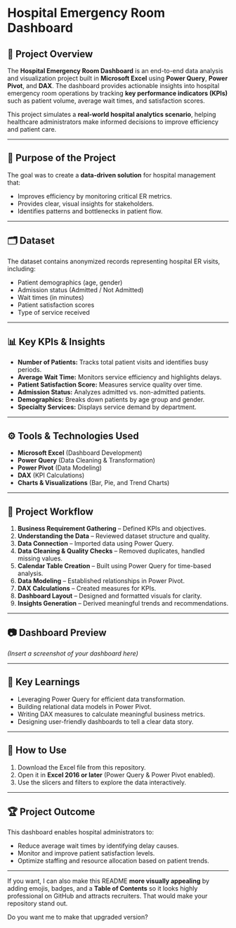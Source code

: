 # Hospital Emergency Room Dashboard

## 📌 Project Overview

The **Hospital Emergency Room Dashboard** is an end-to-end data analysis and visualization project built in **Microsoft Excel** using **Power Query**, **Power Pivot**, and **DAX**.
The dashboard provides actionable insights into hospital emergency room operations by tracking **key performance indicators (KPIs)** such as patient volume, average wait times, and satisfaction scores.

This project simulates a **real-world hospital analytics scenario**, helping healthcare administrators make informed decisions to improve efficiency and patient care.

---

## 🎯 Purpose of the Project

The goal was to create a **data-driven solution** for hospital management that:

* Improves efficiency by monitoring critical ER metrics.
* Provides clear, visual insights for stakeholders.
* Identifies patterns and bottlenecks in patient flow.

---

## 🗂 Dataset

The dataset contains anonymized records representing hospital ER visits, including:

* Patient demographics (age, gender)
* Admission status (Admitted / Not Admitted)
* Wait times (in minutes)
* Patient satisfaction scores
* Type of service received

---

## 📊 Key KPIs & Insights

* **Number of Patients:** Tracks total patient visits and identifies busy periods.
* **Average Wait Time:** Monitors service efficiency and highlights delays.
* **Patient Satisfaction Score:** Measures service quality over time.
* **Admission Status:** Analyzes admitted vs. non-admitted patients.
* **Demographics:** Breaks down patients by age group and gender.
* **Specialty Services:** Displays service demand by department.

---

## ⚙️ Tools & Technologies Used

* **Microsoft Excel** (Dashboard Development)
* **Power Query** (Data Cleaning & Transformation)
* **Power Pivot** (Data Modeling)
* **DAX** (KPI Calculations)
* **Charts & Visualizations** (Bar, Pie, and Trend Charts)

---

## 🔄 Project Workflow

1. **Business Requirement Gathering** – Defined KPIs and objectives.
2. **Understanding the Data** – Reviewed dataset structure and quality.
3. **Data Connection** – Imported data using Power Query.
4. **Data Cleaning & Quality Checks** – Removed duplicates, handled missing values.
5. **Calendar Table Creation** – Built using Power Query for time-based analysis.
6. **Data Modeling** – Established relationships in Power Pivot.
7. **DAX Calculations** – Created measures for KPIs.
8. **Dashboard Layout** – Designed and formatted visuals for clarity.
9. **Insights Generation** – Derived meaningful trends and recommendations.

---

## 📷 Dashboard Preview

*(Insert a screenshot of your dashboard here)*

---

## 🚀 Key Learnings

* Leveraging Power Query for efficient data transformation.
* Building relational data models in Power Pivot.
* Writing DAX measures to calculate meaningful business metrics.
* Designing user-friendly dashboards to tell a clear data story.

---

## 📌 How to Use

1. Download the Excel file from this repository.
2. Open it in **Excel 2016 or later** (Power Query & Power Pivot enabled).
3. Use the slicers and filters to explore the data interactively.

---

## 🏆 Project Outcome

This dashboard enables hospital administrators to:

* Reduce average wait times by identifying delay causes.
* Monitor and improve patient satisfaction levels.
* Optimize staffing and resource allocation based on patient trends.

---

If you want, I can also make this README **more visually appealing** by adding emojis, badges, and a **Table of Contents** so it looks highly professional on GitHub and attracts recruiters. That would make your repository stand out.

Do you want me to make that upgraded version?
